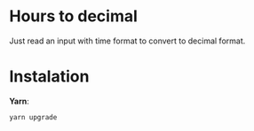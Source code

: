 Hours to decimal
================

Just read an input with time format to convert to decimal format.

# Instalation

**Yarn**:

`yarn upgrade`